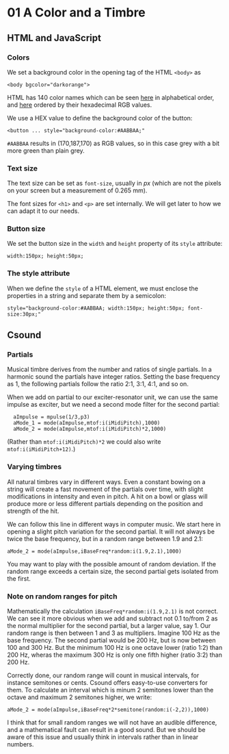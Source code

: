 # 01 A Color and a Timbre

## HTML and JavaScript

### Colors

We set a background color in the opening tag of the HTML `<body>` as

`<body bgcolor="darkorange">`

HTML has 140 color names which can be seen [here](https://www.w3schools.com/tags/ref_colornames.asp) in alphabetical order, and [here](https://www.w3schools.com/colors/colors_hex.asp) ordered by their hexadecimal RGB values. 

We use a HEX value to define the background color of the button:

`<button ... style="background-color:#AABBAA;"`

`#AABBAA` results in (170,187,170) as RGB values, so in this case grey with a bit more green than plain grey.

### Text size

The text size can be set as `font-size`, usually in *px* (which are not the pixels on your screen but a measurement of 0.265 mm).

The font sizes for `<h1>` and `<p>` are set internally. We will get later to how we can adapt it to our needs.

### Button size

We set the button size in the `width` and `height` property of its `style` attribute:

`width:150px; height:50px;`


### The style attribute

When we define the `style` of a HTML element, we must enclose the properties in a string and separate them by a semicolon:

`style="background-color:#AABBAA; width:150px; height:50px; font-size:30px;"`


## Csound

### Partials

Musical timbre derives from the number and ratios of single partials. In a harmonic sound the partials have integer ratios. Setting the base frequency as 1, the following partials follow the ratio 2:1, 3:1, 4:1, and so on.

When we add on partial to our exciter-resonator unit, we can use the same impulse as exciter, but we need a second mode filter for the second partial:

```
  aImpulse = mpulse(1/3,p3)
  aMode_1 = mode(aImpulse,mtof:i(iMidiPitch),1000)
  aMode_2 = mode(aImpulse,mtof:i(iMidiPitch)*2,1000)
```

(Rather than `mtof:i(iMidiPitch)*2` we could also write `mtof:i(iMidiPitch+12)`.)

### Varying timbres

All natural timbres vary in different ways. Even a constant bowing on a string will create a fast movement of the partials over time, with slight modifications in intensity and even in pitch. A hit on a bowl or glass will produce more or less different partials depending on the position and strength of the hit.

We can follow this line in different ways in computer music. We start here in opening a slight pitch variation for the second partial. It will not always be twice the base frequency, but in a random range between 1.9 and 2.1:

`aMode_2 = mode(aImpulse,iBaseFreq*random:i(1.9,2.1),1000)`

You may want to play with the possible amount of random deviation. If the random range exceeds a certain size, the second partial gets isolated from the first.

### Note on random ranges for pitch

Mathematically the calculation `iBaseFreq*random:i(1.9,2.1)` is not correct. We can see it more obvious when we add and subtract not 0.1 to/from 2 as the normal multiplier for the second partial, but a larger value, say 1. Our random range is then between 1 and 3 as multipliers. Imagine 100 Hz as the base frequency. The second partial would be 200 Hz, but is now between 100 and 300 Hz. But the minimum 100 Hz is one octave lower (ratio 1:2) than 200 Hz, wheras the maximum 300 Hz is only one fifth higher (ratio 3:2) than 200 Hz.

Correctly done, our random range will count in musical intervals, for instance semitones or cents. Csound offers easy-to-use converters for them. To calculate an interval which is minum 2 semitones lower than the octave and maximum 2 semitones higher, we write:

`aMode_2 = mode(aImpulse,iBaseFreq*2*semitone(random:i(-2,2)),1000)`

I think that for small random ranges we will not have an audible difference, and a mathematical fault can result in a good sound. But we should be aware of this issue and usually think in intervals rather than in linear numbers.
